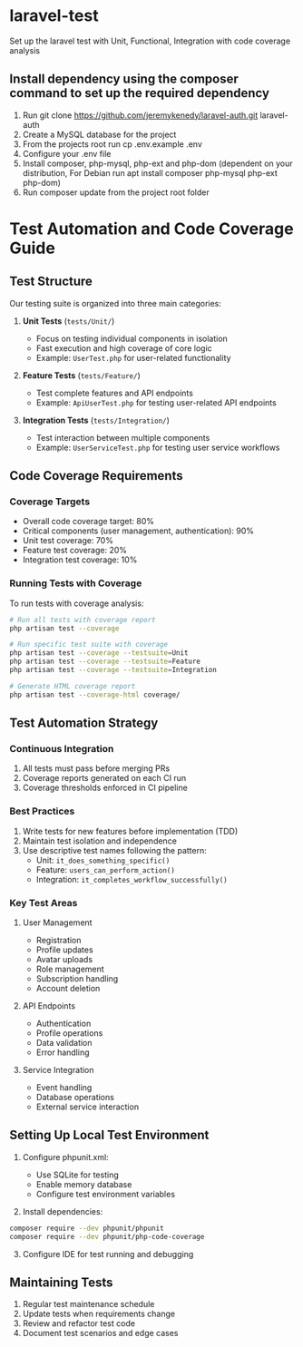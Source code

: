 # laravel-test
Set up the laravel test with Unit, Functional, Integration with code coverage analysis

## Install dependency using the composer command to set up the required dependency
1. Run git clone https://github.com/jeremykenedy/laravel-auth.git laravel-auth
2. Create a MySQL database for the project
3. From the projects root run cp .env.example .env
4. Configure your .env file
5. Install composer, php-mysql, php-ext and php-dom (dependent on your distribution, For Debian run apt install composer php-mysql php-ext php-dom)
6. Run composer update from the project root folder

# Test Automation and Code Coverage Guide

## Test Structure
Our testing suite is organized into three main categories:

1. **Unit Tests** (`tests/Unit/`)
   - Focus on testing individual components in isolation
   - Fast execution and high coverage of core logic
   - Example: `UserTest.php` for user-related functionality

2. **Feature Tests** (`tests/Feature/`)
   - Test complete features and API endpoints
   - Example: `ApiUserTest.php` for testing user-related API endpoints

3. **Integration Tests** (`tests/Integration/`)
   - Test interaction between multiple components
   - Example: `UserServiceTest.php` for testing user service workflows

## Code Coverage Requirements

### Coverage Targets
- Overall code coverage target: 80%
- Critical components (user management, authentication): 90%
- Unit test coverage: 70%
- Feature test coverage: 20%
- Integration test coverage: 10%

### Running Tests with Coverage

To run tests with coverage analysis:

```bash
# Run all tests with coverage report
php artisan test --coverage

# Run specific test suite with coverage
php artisan test --coverage --testsuite=Unit
php artisan test --coverage --testsuite=Feature
php artisan test --coverage --testsuite=Integration

# Generate HTML coverage report
php artisan test --coverage-html coverage/
```

## Test Automation Strategy

### Continuous Integration
1. All tests must pass before merging PRs
2. Coverage reports generated on each CI run
3. Coverage thresholds enforced in CI pipeline

### Best Practices
1. Write tests for new features before implementation (TDD)
2. Maintain test isolation and independence
3. Use descriptive test names following the pattern:
   - Unit: `it_does_something_specific()`
   - Feature: `users_can_perform_action()`
   - Integration: `it_completes_workflow_successfully()`

### Key Test Areas
1. User Management
   - Registration
   - Profile updates
   - Avatar uploads
   - Role management
   - Subscription handling
   - Account deletion

2. API Endpoints
   - Authentication
   - Profile operations
   - Data validation
   - Error handling

3. Service Integration
   - Event handling
   - Database operations
   - External service interaction

## Setting Up Local Test Environment

1. Configure phpunit.xml:
   - Use SQLite for testing
   - Enable memory database
   - Configure test environment variables

2. Install dependencies:
```bash
composer require --dev phpunit/phpunit
composer require --dev phpunit/php-code-coverage
```

3. Configure IDE for test running and debugging

## Maintaining Tests

1. Regular test maintenance schedule
2. Update tests when requirements change
3. Review and refactor test code
4. Document test scenarios and edge cases
